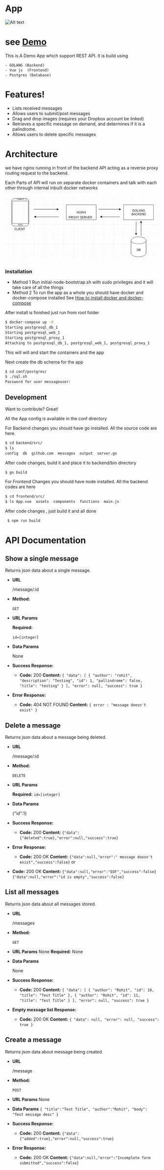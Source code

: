  #  App
![Alt text](https://sonarcloud.io/api/project_badges/measure?project=commititup_messageboard&metric=alert_status)

  # see [Demo](http://rohit.one)

This is A Demo App which support REST API. It is build using

    - GOLANG (Backend)
    - Vue js  (Frontend)
    - Postgres (Database)

# Features!
  - Lists received messages
  - Allows users to submit/post messages
  - Drag and drop images (requires your Dropbox account be linked)
  - Retrieves a specific message on demand, and determines if it is a
       palindrome.
  - Allows users to delete specific messages

# Architecture


we have nginx running in front of the backend API acting as a reverse proxy routing request to the backend.


Each Parts of API will run on separate docker containers and talk with each other through internal inbuilt docker networks

![Alt text](doc/Arch.png?raw=true "Architecture")

### Installation

- Method 1
  Run initial-node-bootstrap.sh with sudo privileges and it will take care of all the things
- Method 2
To run the app as a whole you should have docker and docker-compose installed
See [How to install docker and docker-compose](https://medium.com/@praaveen/part-2-docker-ce-and-docker-compose-installation-with-ubuntu-ef7b16bd3531)


After install is finished just run from root folder
```sh
$ docker-compose up -d 
Starting postgresql_db_1
Starting postgresql_web_1
Starting postgresql_proxy_1
Attaching to postgresql_db_1, postgresql_web_1, postgresql_proxy_1
```
This will will and start the containers and the app

Next create the db schema for the app

```sh
$ cd conf/postgres/
$ ./sql.sh
Password for user messageuser: 
```
## Development

Want to contribute? Great!

 All the App config is available in the conf directory

 For Backend changes you should have go installed.
 All the source code are here.

 ```sh
 $ cd backend/src/
 $ ls
 config  db  github.com  messages  output  server.go
 ```

 After code changes, build it and place it to backend/bin directory
 ```sh
 $ go build
 ```

 For Frontend Changes you should have node installed.
 All the backend codes are here
 ```sh
 $ cd frontend/src/
 $ ls App.vue  assets  components  functions  main.js
 ```
 After code changes , just build it and all done

 ```sh
  $ npm run build
  ```

# API Documentation
**Show  a single message**
----
  Returns json data about a single message.

* **URL**

  /message/:id

* **Method:**

  `GET`
  
*  **URL Params**

   **Required:**
 
   `id=[integer]`

* **Data Params**

  None

* **Success Response:**

  * **Code:** 200
    **Content:** `{
    "data": [
        {
            "author": "rohit",
            "description": "Testing",
            "id": 1,
            "pallindrome": false,
            "title": "testing"
        }
    ],
    "error": null,
    "success": true
}`
 
* **Error Response:**

  * **Code:** 404 NOT FOUND 
    **Content:** `{ error : "message doesn't exist" }`

 

**Delete a message**
----
  Returns json data about a message being deleted.

* **URL**

  /message/:id

* **Method:**

  `DELETE`
  
*  **URL Params**

   **Required:**
	`id=[integer]` 

* **Data Params**

  {"id":1}

* **Success Response:**

  * **Code:** 200
    **Content:** `{"data":{"deleted":true},"error":null,"success":true}`
 
* **Error Response:**

  * **Code:** 200 OK
    **Content:** `{"data":null,"error":" message doesn't exist","success":false}`
or
* **Code:** 200 OK
    **Content:** `{"data":null,"error":"EOF","success":false}{"data":null,"error":"id is empty","success":false}`



**List all messages**
----
  Returns json data about all messages stored.

* **URL**

  /messages

* **Method:**

  `GET`
  
*  **URL Params**
    None
   **Required:**
    None

* **Data Params**

  None

* **Success Response:**

  * **Code:** 200
    **Content:** `{
    "data": [
        {
            "author": "Rohit",
            "id": 10,
            "title": "Test Title"
        },
        {
            "author": "Rohit",
            "id": 11,
            "title": "Test Title"
        }
    ],
    "error": null,
    "success": true
}`
 
* **Empty message list Response:**

  * **Code:** 200 OK
    **Content:** `{
    "data": null,
    "error": null,
    "success": true
}`



**Create a message**
----
  Returns json data about message being created.

* **URL**

  /message

* **Method:**

  `POST`
  
*  **URL Params**
    None
   
* **Data Params**
`{
	"title":"Test Title",
	"author":"Rohit",
	"body": "Test message desc"
}`
* **Success Response:**

  * **Code:** 200
    **Content:** `{"data":{"added":true},"error":null,"success":true}`
 
* **Error Response:**

  * **Code:** 200 OK
    **Content:** `{"data":null,"error":"Incomplete form submitted","success":false}`



